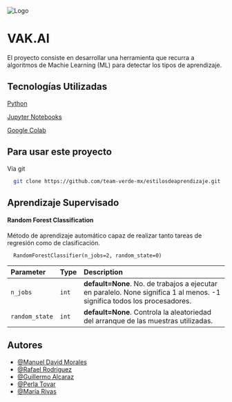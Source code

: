 
![Logo](https://avatars.githubusercontent.com/u/115894149?s=200&v=4)


# VAK.AI

El proyecto consiste en desarrollar una herramienta que recurra a algoritmos de Machie Learning (ML) para detectar los tipos de aprendizaje.

## Tecnologías Utilizadas

[Python](https://www.python.org/)

[Jupyter Notebooks](https://www.datacamp.com/community/tutorials/tutorial-jupyter-notebook)

[Google Colab](https://colab.research.google.com/notebooks/welcome.ipynb#recent=true)


## Para usar este proyecto

Via git
```bash
  git clone https://github.com/team-verde-mx/estilosdeaprendizaje.git
```


## Aprendizaje Supervisado

#### Random Forest Classification
Método de aprendizaje automático capaz de realizar tanto tareas de regresión como de clasificación.

```http
  RandomForestClassifier(n_jobs=2, random_state=0)
```

| Parameter | Type     | Description                |
| :-------- | :------- | :------------------------- |
| `n_jobs` | `int`     | **default=None**. No. de trabajos a ejecutar en paralelo. None significa 1 al menos. -1 significa todos los procesadores. |
| `random_state` | `int` | **default=None**. Controla la aleatoriedad del arranque de las muestras utilizadas. |


## Autores

- [@Manuel David Morales](https://www.github.com/ManuelDMorales)
- [@Rafael Rodriguez](https://www.github.com/rafaelropa)
- [@Guillermo Alcaraz](https://www.github.com/GuillermoAAD)
- [@Perla Tovar](https://www.github.com/PerlaTovarGarcia)
- [@María Rivas](https://github.com/MaryRivasB)

